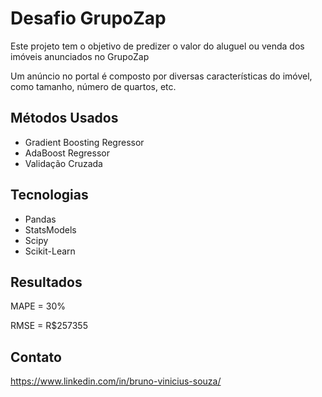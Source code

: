 # Desafio GrupoZap

Este projeto tem o objetivo de predizer o valor do aluguel ou venda dos imóveis anunciados no GrupoZap

Um anúncio no portal é composto por diversas características do imóvel, como tamanho, número de quartos, etc.

## Métodos Usados

* Gradient Boosting Regressor
* AdaBoost Regressor
* Validação Cruzada

## Tecnologias

* Pandas
* StatsModels
* Scipy
* Scikit-Learn

## Resultados

MAPE = 30%

RMSE = R$257355

## Contato

https://www.linkedin.com/in/bruno-vinicius-souza/
